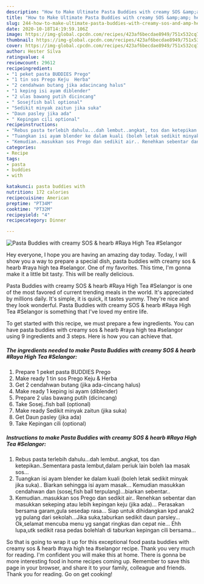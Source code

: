 ```yaml
---
description: "How to Make Ultimate Pasta Buddies with creamy SOS &amp;amp; hearb #Raya High Tea #Selangor"
title: "How to Make Ultimate Pasta Buddies with creamy SOS &amp;amp; hearb #Raya High Tea #Selangor"
slug: 244-how-to-make-ultimate-pasta-buddies-with-creamy-sos-and-amp-hearb-raya-high-tea-selangor
date: 2020-10-18T14:19:59.106Z
image: https://img-global.cpcdn.com/recipes/423af6becdae8949/751x532cq70/pasta-buddies-with-creamy-sos-hearb-raya-high-tea-selangor-resipi-foto-utama.jpg
thumbnail: https://img-global.cpcdn.com/recipes/423af6becdae8949/751x532cq70/pasta-buddies-with-creamy-sos-hearb-raya-high-tea-selangor-resipi-foto-utama.jpg
cover: https://img-global.cpcdn.com/recipes/423af6becdae8949/751x532cq70/pasta-buddies-with-creamy-sos-hearb-raya-high-tea-selangor-resipi-foto-utama.jpg
author: Hester Silva
ratingvalue: 4
reviewcount: 29612
recipeingredient:
- "1 peket pasta BUDDIES Prego"
- "1 tin sos Prego Keju  Herba"
- "2 cendahwan butang jika adacincang halus"
- "1 keping isi ayam diblender"
- "2 ulas bawang putih dicincang"
- " Sosejfish ball optional"
- "Sedikit minyak zaitun jika suka"
- "Daun pasley jika ada"
- " Kepingan cili optional"
recipeinstructions:
- "Rebus pasta terlebih dahulu...dah lembut..angkat, tos dan ketepikan..Sementara pasta lembut,dalam periuk lain boleh laa masak sos..."
- "Tuangkan isi ayam blender ke dalam kuali (boleh letak sedikit minyak jika suka).. Biarkan sehingga isi ayam masak... Kemudian masukkan cendahwan dan (sosej,fish ball terpulang)...biarkan sebentar.."
- "Kemudian..masukkan sos Prego dan sedikit air.. Renehkan sebentar dan masukkan sekeping atau lebih kepingan keju (jika ada)... Perasakan bersama garam,gula sesedap rasa... Siap untuk dihidangkan kpd anak2 yg pulang dari sekolah...Jika suka,taburkan sedikit daun parsley... Ok,selamat mencuba menu yg sangat ringkas dan cepat nie... Ehh lupa,utk sedikit rasa pedas bolehlah di taburkan kepingan cili bersama..."
categories:
- Recipe
tags:
- pasta
- buddies
- with

katakunci: pasta buddies with 
nutrition: 172 calories
recipecuisine: American
preptime: "PT34M"
cooktime: "PT32M"
recipeyield: "4"
recipecategory: Dinner

---
```



![Pasta Buddies with creamy SOS &amp; hearb #Raya High Tea #Selangor](https://img-global.cpcdn.com/recipes/423af6becdae8949/751x532cq70/pasta-buddies-with-creamy-sos-hearb-raya-high-tea-selangor-resipi-foto-utama.jpg)

Hey everyone, I hope you are having an amazing day today. Today, I will show you a way to prepare a special dish, pasta buddies with creamy sos &amp; hearb #raya high tea #selangor. One of my favorites. This time, I'm gonna make it a little bit tasty. This will be really delicious.



Pasta Buddies with creamy SOS &amp; hearb #Raya High Tea #Selangor is one of the most favored of current trending meals in the world. It's appreciated by millions daily. It's simple, it is quick, it tastes yummy. They're nice and they look wonderful. Pasta Buddies with creamy SOS &amp; hearb #Raya High Tea #Selangor is something that I've loved my entire life.


To get started with this recipe, we must prepare a few ingredients. You can have pasta buddies with creamy sos &amp; hearb #raya high tea #selangor using 9 ingredients and 3 steps. Here is how you can achieve that.

<!--inarticleads1-->

##### The ingredients needed to make Pasta Buddies with creamy SOS &amp; hearb #Raya High Tea #Selangor:

1. Prepare 1 peket pasta BUDDIES Prego
1. Make ready 1 tin sos Prego Keju &amp; Herba
1. Get 2 cendahwan butang (jika ada-cincang halus)
1. Make ready 1 keping isi ayam (diblender)
1. Prepare 2 ulas bawang putih (dicincang)
1. Take  Sosej..fish ball (optional)
1. Make ready Sedikit minyak zaitun (jika suka)
1. Get Daun pasley (jika ada)
1. Take  Kepingan cili (optional)




<!--inarticleads2-->

##### Instructions to make Pasta Buddies with creamy SOS &amp; hearb #Raya High Tea #Selangor:

1. Rebus pasta terlebih dahulu...dah lembut..angkat, tos dan ketepikan..Sementara pasta lembut,dalam periuk lain boleh laa masak sos...
1. Tuangkan isi ayam blender ke dalam kuali (boleh letak sedikit minyak jika suka).. Biarkan sehingga isi ayam masak... Kemudian masukkan cendahwan dan (sosej,fish ball terpulang)...biarkan sebentar..
1. Kemudian..masukkan sos Prego dan sedikit air.. Renehkan sebentar dan masukkan sekeping atau lebih kepingan keju (jika ada)... Perasakan bersama garam,gula sesedap rasa... Siap untuk dihidangkan kpd anak2 yg pulang dari sekolah...Jika suka,taburkan sedikit daun parsley... Ok,selamat mencuba menu yg sangat ringkas dan cepat nie... Ehh lupa,utk sedikit rasa pedas bolehlah di taburkan kepingan cili bersama...




So that is going to wrap it up for this exceptional food pasta buddies with creamy sos &amp; hearb #raya high tea #selangor recipe. Thank you very much for reading. I'm confident you will make this at home. There is gonna be more interesting food in home recipes coming up. Remember to save this page in your browser, and share it to your family, colleague and friends. Thank you for reading. Go on get cooking!
